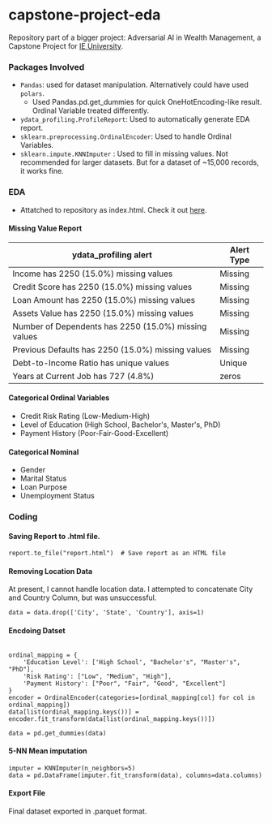# capstone-project-eda
Repository part of a bigger project: Adversarial AI in Wealth Management, a Capstone Project for [IE University](https://www.ie.edu/university/studies/projects/adversarial-artificial-intelligence-wealth-management/).

### Packages Involved
- `Pandas`: used for dataset manipulation. Alternatively could have used `polars`.
  - Used Pandas.pd.get_dummies for quick OneHotEncoding-like result. Ordinal Variable treated differently.
- `ydata_profiling.ProfileReport`: Used to automatically generate EDA report.
- `sklearn.preprocessing.OrdinalEncoder`: Used to handle Ordinal Variables.
- `sklearn.impute.KNNImputer` : Used to fill in missing values. Not recommended for larger datasets. But for a dataset of ~15,000 records, it works fine. 

### EDA
- Attatched to repository as index.html. Check it out [here](https://ckranon.github.io/capstone-project/).

#### Missing Value Report

| ydata_profiling alert | Alert Type |
| -------------------------- | ----- |
|Income has 2250 (15.0%) missing values 	| Missing |
|Credit Score has 2250 (15.0%) missing values 	|Missing|
|Loan Amount has 2250 (15.0%) missing values 	|Missing|
|Assets Value has 2250 (15.0%) missing values 	|Missing|
|Number of Dependents has 2250 (15.0%) missing values 	|Missing|
|Previous Defaults has 2250 (15.0%) missing values | 	Missing |
|Debt-to-Income Ratio has unique values 	| Unique |
|Years at Current Job has 727 (4.8%) | zeros | 


#### Categorical Ordinal Variables 
- Credit Risk Rating (Low-Medium-High)
- Level of Education (High School, Bachelor's, Master's, PhD)
- Payment History (Poor-Fair-Good-Excellent)

#### Categorical Nominal
- Gender
- Marital Status
- Loan Purpose
- Unemployment Status

### Coding

#### Saving Report to .html file.
```{python}
report.to_file("report.html")  # Save report as an HTML file
```

#### Removing Location Data
At present, I cannot handle location data. I attempted to concatenate City and Country Column, but was unsuccessful.
```{python}
data = data.drop(['City', 'State', 'Country'], axis=1)
```

#### Encdoing Datset
```{python}

ordinal_mapping = {
    'Education Level': ['High School', "Bachelor's", "Master's", "PhD"],
    'Risk Rating': ["Low", "Medium", "High"],
    'Payment History': ["Poor", "Fair", "Good", "Excellent"]
}
encoder = OrdinalEncoder(categories=[ordinal_mapping[col] for col in ordinal_mapping])
data[list(ordinal_mapping.keys())] = encoder.fit_transform(data[list(ordinal_mapping.keys())])

data = pd.get_dummies(data)
```

#### 5-NN Mean imputation
```{python}
imputer = KNNImputer(n_neighbors=5)
data = pd.DataFrame(imputer.fit_transform(data), columns=data.columns)
```

#### Export File
Final dataset exported in .parquet format.
